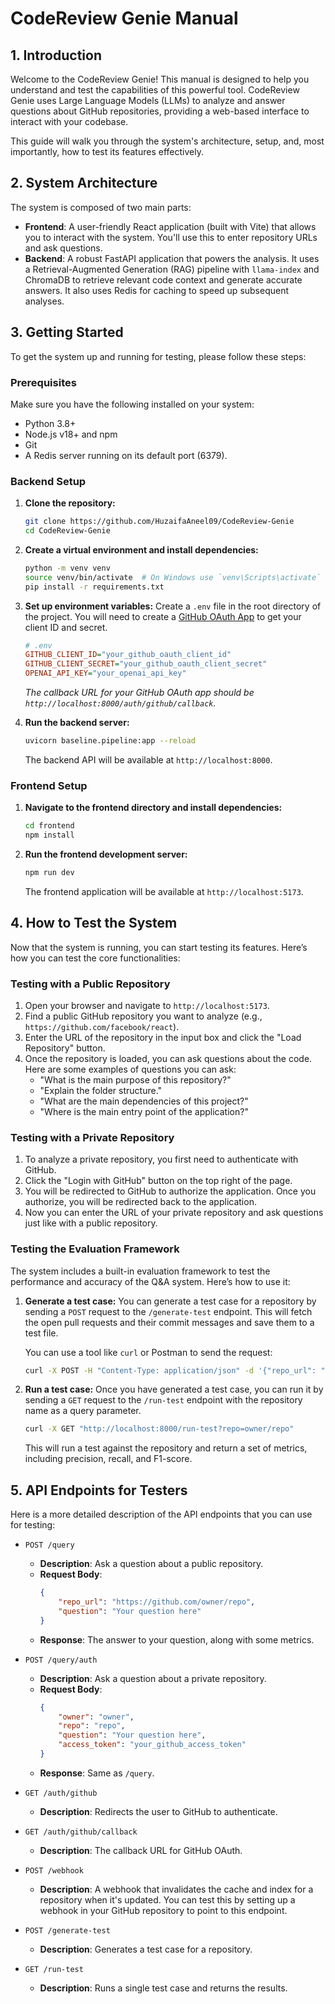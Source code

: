 # CodeReview Genie Manual

## 1. Introduction

Welcome to the CodeReview Genie! This manual is designed to help you understand and test the capabilities of this powerful tool. CodeReview Genie uses Large Language Models (LLMs) to analyze and answer questions about GitHub repositories, providing a web-based interface to interact with your codebase.

This guide will walk you through the system's architecture, setup, and, most importantly, how to test its features effectively.

## 2. System Architecture

The system is composed of two main parts:

*   **Frontend**: A user-friendly React application (built with Vite) that allows you to interact with the system. You'll use this to enter repository URLs and ask questions.
*   **Backend**: A robust FastAPI application that powers the analysis. It uses a Retrieval-Augmented Generation (RAG) pipeline with `llama-index` and ChromaDB to retrieve relevant code context and generate accurate answers. It also uses Redis for caching to speed up subsequent analyses.

## 3. Getting Started

To get the system up and running for testing, please follow these steps:

### Prerequisites

Make sure you have the following installed on your system:

*   Python 3.8+
*   Node.js v18+ and npm
*   Git
*   A Redis server running on its default port (6379).

### Backend Setup

1.  **Clone the repository:**
    ```bash
    git clone https://github.com/HuzaifaAneel09/CodeReview-Genie
    cd CodeReview-Genie
    ```

2.  **Create a virtual environment and install dependencies:**
    ```bash
    python -m venv venv
    source venv/bin/activate  # On Windows use `venv\Scripts\activate`
    pip install -r requirements.txt
    ```

3.  **Set up environment variables:**
    Create a `.env` file in the root directory of the project. You will need to create a [GitHub OAuth App](https://docs.github.com/en/apps/oauth-apps/building-oauth-apps/creating-an-oauth-app) to get your client ID and secret.
    ```ini
    # .env
    GITHUB_CLIENT_ID="your_github_oauth_client_id"
    GITHUB_CLIENT_SECRET="your_github_oauth_client_secret"
    OPENAI_API_KEY="your_openai_api_key"
    ```
    *The callback URL for your GitHub OAuth app should be `http://localhost:8000/auth/github/callback`.*

4.  **Run the backend server:**
    ```bash
    uvicorn baseline.pipeline:app --reload
    ```
    The backend API will be available at `http://localhost:8000`.

### Frontend Setup

1.  **Navigate to the frontend directory and install dependencies:**
    ```bash
    cd frontend
    npm install
    ```

2.  **Run the frontend development server:**
    ```bash
    npm run dev
    ```
    The frontend application will be available at `http://localhost:5173`.

## 4. How to Test the System

Now that the system is running, you can start testing its features. Here’s how you can test the core functionalities:

### Testing with a Public Repository

1.  Open your browser and navigate to `http://localhost:5173`.
2.  Find a public GitHub repository you want to analyze (e.g., `https://github.com/facebook/react`).
3.  Enter the URL of the repository in the input box and click the "Load Repository" button.
4.  Once the repository is loaded, you can ask questions about the code. Here are some examples of questions you can ask:
    *   "What is the main purpose of this repository?"
    *   "Explain the folder structure."
    *   "What are the main dependencies of this project?"
    *   "Where is the main entry point of the application?"

### Testing with a Private Repository

1.  To analyze a private repository, you first need to authenticate with GitHub.
2.  Click the "Login with GitHub" button on the top right of the page.
3.  You will be redirected to GitHub to authorize the application. Once you authorize, you will be redirected back to the application.
4.  Now you can enter the URL of your private repository and ask questions just like with a public repository.

### Testing the Evaluation Framework

The system includes a built-in evaluation framework to test the performance and accuracy of the Q&A system. Here’s how to use it:

1.  **Generate a test case:**
    You can generate a test case for a repository by sending a `POST` request to the `/generate-test` endpoint. This will fetch the open pull requests and their commit messages and save them to a test file.

    You can use a tool like `curl` or Postman to send the request:
    ```bash
    curl -X POST -H "Content-Type: application/json" -d '{"repo_url": "https://github.com/owner/repo"}' http://localhost:8000/generate-test
    ```

2.  **Run a test case:**
    Once you have generated a test case, you can run it by sending a `GET` request to the `/run-test` endpoint with the repository name as a query parameter.

    ```bash
    curl -X GET "http://localhost:8000/run-test?repo=owner/repo"
    ```
    This will run a test against the repository and return a set of metrics, including precision, recall, and F1-score.

## 5. API Endpoints for Testers

Here is a more detailed description of the API endpoints that you can use for testing:

*   `POST /query`
    *   **Description**: Ask a question about a public repository.
    *   **Request Body**:
        ```json
        {
            "repo_url": "https://github.com/owner/repo",
            "question": "Your question here"
        }
        ```
    *   **Response**: The answer to your question, along with some metrics.

*   `POST /query/auth`
    *   **Description**: Ask a question about a private repository.
    *   **Request Body**:
        ```json
        {
            "owner": "owner",
            "repo": "repo",
            "question": "Your question here",
            "access_token": "your_github_access_token"
        }
        ```
    *   **Response**: Same as `/query`.

*   `GET /auth/github`
    *   **Description**: Redirects the user to GitHub to authenticate.

*   `GET /auth/github/callback`
    *   **Description**: The callback URL for GitHub OAuth.

*   `POST /webhook`
    *   **Description**: A webhook that invalidates the cache and index for a repository when it's updated. You can test this by setting up a webhook in your GitHub repository to point to this endpoint.

*   `POST /generate-test`
    *   **Description**: Generates a test case for a repository.

*   `GET /run-test`
    *   **Description**: Runs a single test case and returns the results.